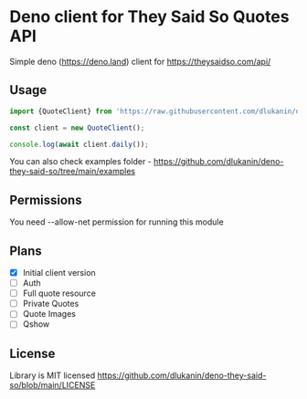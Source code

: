 # Deno client for They Said So Quotes API

Simple deno (https://deno.land) client for https://theysaidso.com/api/

## Usage

```typescript
import {QuoteClient} from 'https://raw.githubusercontent.com/dlukanin/deno-they-said-so/main/module/mod.ts';

const client = new QuoteClient();

console.log(await client.daily());
```

You can also check examples folder - https://github.com/dlukanin/deno-they-said-so/tree/main/examples

## Permissions

You need --allow-net permission for running this module

## Plans

- [x] Initial client version
- [ ] Auth
- [ ] Full quote resource
- [ ] Private Quotes
- [ ] Quote Images
- [ ] Qshow

## License

Library is MIT licensed https://github.com/dlukanin/deno-they-said-so/blob/main/LICENSE